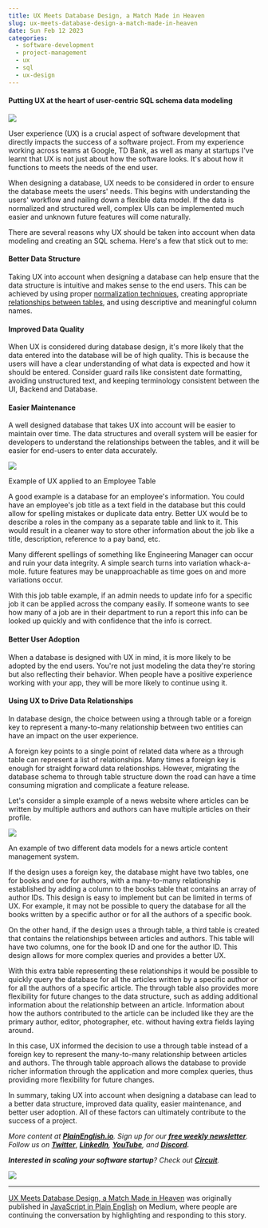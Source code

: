 ```yaml
---
title: UX Meets Database Design, a Match Made in Heaven
slug: ux-meets-database-design-a-match-made-in-heaven
date: Sun Feb 12 2023
categories:
  - software-development
  - project-management
  - ux
  - sql
  - ux-design
---
```


#### Putting UX at the heart of user-centric SQL schema data modeling

![](https://cdn-images-1.medium.com/max/1024/1*58bBEYQwF1NjIFj2A_l02w.png)

User experience (UX) is a crucial aspect of software development that directly impacts the success of a software project. From my experience working across teams at Google, TD Bank, as well as many at startups I've learnt that UX is not just about how the software looks. It's about how it functions to meets the needs of the end user.

When designing a database, UX needs to be considered in order to ensure the database meets the users' needs. This begins with understanding the users' workflow and nailing down a flexible data model. If the data is normalized and structured well, complex UIs can be implemented much easier and unknown future features will come naturally.

There are several reasons why UX should be taken into account when data modeling and creating an SQL schema. Here's a few that stick out to me:

#### Better Data Structure

Taking UX into account when designing a database can help ensure that the data structure is intuitive and makes sense to the end users. This can be achieved by using proper [normalization techniques](https://www.w3schools.in/dbms/database-normalization), creating appropriate [relationships between tables](https://www.w3schools.in/dbms/er-model), and using descriptive and meaningful column names.

#### Improved Data Quality

When UX is considered during database design, it's more likely that the data entered into the database will be of high quality. This is because the users will have a clear understanding of what data is expected and how it should be entered. Consider guard rails like consistent date formatting, avoiding unstructured text, and keeping terminology consistent between the UI, Backend and Database.

#### Easier Maintenance

A well designed database that takes UX into account will be easier to maintain over time. The data structures and overall system will be easier for developers to understand the relationships between the tables, and it will be easier for end-users to enter data accurately.

![](https://cdn-images-1.medium.com/max/1024/1*SGDu3CsCIAZcg_Z-Mc767A.png)

Example of UX applied to an Employee Table

A good example is a database for an employee's information. You could have an employee's job title as a text field in the database but this could allow for spelling mistakes or duplicate data entry. Better UX would be to describe a roles in the company as a separate table and link to it. This would result in a cleaner way to store other information about the job like a title, description, reference to a pay band, etc.

Many different spellings of something like Engineering Manager can occur and ruin your data integrity. A simple search turns into variation whack-a-mole. future features may be unapproachable as time goes on and more variations occur.

With this job table example, if an admin needs to update info for a specific job it can be applied across the company easily. If someone wants to see how many of a job are in their department to run a report this info can be looked up quickly and with confidence that the info is correct.

#### Better User Adoption

When a database is designed with UX in mind, it is more likely to be adopted by the end users. You're not just modeling the data they're storing but also reflecting their behavior. When people have a positive experience working with your app, they will be more likely to continue using it.

#### Using UX to Drive Data Relationships

In database design, the choice between using a through table or a foreign key to represent a many-to-many relationship between two entities can have an impact on the user experience.

A foreign key points to a single point of related data where as a through table can represent a list of relationships. Many times a foreign key is enough for straight forward data relationships. However, migrating the database schema to through table structure down the road can have a time consuming migration and complicate a feature release.

Let's consider a simple example of a news website where articles can be written by multiple authors and authors can have multiple articles on their profile.

![](https://cdn-images-1.medium.com/max/1024/1*JzGq47WDdiYU8rH3kE3P-g.png)

An example of two different data models for a news article content management system.

If the design uses a foreign key, the database might have two tables, one for books and one for authors, with a many-to-many relationship established by adding a column to the books table that contains an array of author IDs. This design is easy to implement but can be limited in terms of UX. For example, it may not be possible to query the database for all the books written by a specific author or for all the authors of a specific book.

On the other hand, if the design uses a through table, a third table is created that contains the relationships between articles and authors. This table will have two columns, one for the book ID and one for the author ID. This design allows for more complex queries and provides a better UX.

With this extra table representing these relationships it would be possible to quickly query the database for all the articles written by a specific author or for all the authors of a specific article. The through table also provides more flexibility for future changes to the data structure, such as adding additional information about the relationship between an article. Information about how the authors contributed to the article can be included like they are the primary author, editor, photographer, etc. without having extra fields laying around.

In this case, UX informed the decision to use a through table instead of a foreign key to represent the many-to-many relationship between articles and authors. The through table approach allows the database to provide richer information through the application and more complex queries, thus providing more flexibility for future changes.

In summary, taking UX into account when designing a database can lead to a better data structure, improved data quality, easier maintenance, and better user adoption. All of these factors can ultimately contribute to the success of a project.

_More content at_ [**_PlainEnglish.io_**](https://plainenglish.io/)_. Sign up for our_ [**_free weekly newsletter_**](http://newsletter.plainenglish.io/)_. Follow us on_ [**_Twitter_**](https://twitter.com/inPlainEngHQ), [**_LinkedIn_**](https://www.linkedin.com/company/inplainenglish/)_,_ [**_YouTube_**](https://www.youtube.com/channel/UCtipWUghju290NWcn8jhyAw)_, and_ [**_Discord_**](https://discord.gg/GtDtUAvyhW)**_._**

**_Interested in scaling your software startup_**_? Check out_ [**_Circuit_**](https://circuit.ooo?utm=publication-post-cta)_._

![](https://medium.com/_/stat?event=post.clientViewed&referrerSource=full_rss&postId=192e66729f21)

- - -

[UX Meets Database Design, a Match Made in Heaven](https://javascript.plainenglish.io/ux-meets-database-design-a-match-made-in-heaven-192e66729f21) was originally published in [JavaScript in Plain English](https://javascript.plainenglish.io) on Medium, where people are continuing the conversation by highlighting and responding to this story.

